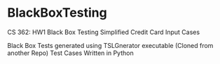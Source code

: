 # BlackBoxTesting

CS 362:  HW1 Black Box Testing
Simplified Credit Card Input Cases

Black Box Tests generated using TSLGnerator executable (Cloned from another Repo)
Test Cases Written in Python
